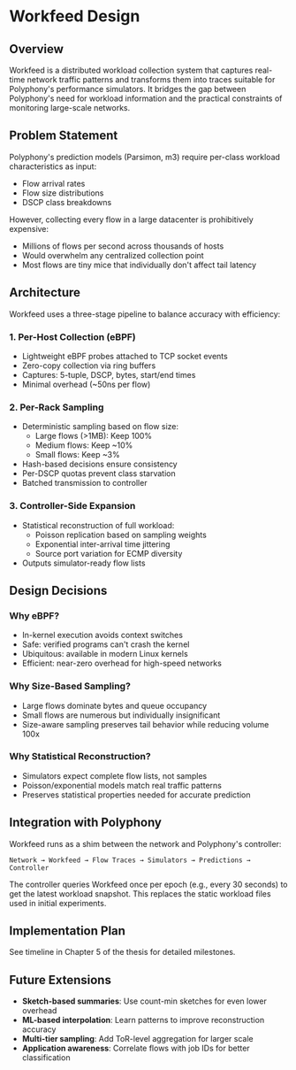 # Workfeed Design

## Overview

Workfeed is a distributed workload collection system that captures real-time network traffic patterns and transforms them into traces suitable for Polyphony's performance simulators. It bridges the gap between Polyphony's need for workload information and the practical constraints of monitoring large-scale networks.

## Problem Statement

Polyphony's prediction models (Parsimon, m3) require per-class workload characteristics as input:
- Flow arrival rates
- Flow size distributions  
- DSCP class breakdowns

However, collecting every flow in a large datacenter is prohibitively expensive:
- Millions of flows per second across thousands of hosts
- Would overwhelm any centralized collection point
- Most flows are tiny mice that individually don't affect tail latency

## Architecture

Workfeed uses a three-stage pipeline to balance accuracy with efficiency:

### 1. Per-Host Collection (eBPF)
- Lightweight eBPF probes attached to TCP socket events
- Zero-copy collection via ring buffers
- Captures: 5-tuple, DSCP, bytes, start/end times
- Minimal overhead (~50ns per flow)

### 2. Per-Rack Sampling  
- Deterministic sampling based on flow size:
  - Large flows (>1MB): Keep 100%
  - Medium flows: Keep ~10%
  - Small flows: Keep ~3%
- Hash-based decisions ensure consistency
- Per-DSCP quotas prevent class starvation
- Batched transmission to controller

### 3. Controller-Side Expansion
- Statistical reconstruction of full workload:
  - Poisson replication based on sampling weights
  - Exponential inter-arrival time jittering
  - Source port variation for ECMP diversity
- Outputs simulator-ready flow lists

## Design Decisions

### Why eBPF?
- In-kernel execution avoids context switches
- Safe: verified programs can't crash the kernel
- Ubiquitous: available in modern Linux kernels
- Efficient: near-zero overhead for high-speed networks

### Why Size-Based Sampling?
- Large flows dominate bytes and queue occupancy
- Small flows are numerous but individually insignificant
- Size-aware sampling preserves tail behavior while reducing volume 100x

### Why Statistical Reconstruction?
- Simulators expect complete flow lists, not samples
- Poisson/exponential models match real traffic patterns
- Preserves statistical properties needed for accurate prediction

## Integration with Polyphony

Workfeed runs as a shim between the network and Polyphony's controller:

```
Network → Workfeed → Flow Traces → Simulators → Predictions → Controller
```

The controller queries Workfeed once per epoch (e.g., every 30 seconds) to get the latest workload snapshot. This replaces the static workload files used in initial experiments.

## Implementation Plan

See timeline in Chapter 5 of the thesis for detailed milestones.

## Future Extensions

- **Sketch-based summaries**: Use count-min sketches for even lower overhead
- **ML-based interpolation**: Learn patterns to improve reconstruction accuracy  
- **Multi-tier sampling**: Add ToR-level aggregation for larger scale
- **Application awareness**: Correlate flows with job IDs for better classification